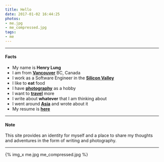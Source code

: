 ```yaml
---
title: Hello
date: 2017-01-02 16:44:25
photos:
- me.jpg
- me_compressed.jpg
tags:
- me
---
```

---
#### Facts
- My name is **Henry Lung**
- I am from **[Vancouver](https://en.wikipedia.org/wiki/Vancouver)** BC, Canada
- I work as a Software Engineer in the **[Silicon Valley](https://en.wikipedia.org/wiki/Silicon_Valley)**
- I like to **eat** food
- I have **[photography](/tags/photos)** as a hobby
- I want to **[travel](/tags/travel)** more
- I write about **whatever** that I am thinking about
- I went around **[Asia](http://asiaseeit.tumblr.com/)** and wrote about it
- My resume is **[here](/resume)**
---
#### Note
This site provides an identity for myself and a place to share my thoughts and
adventures in the form of writing and photography.

---
{% img_x me.jpg me_compressed.jpg %}
